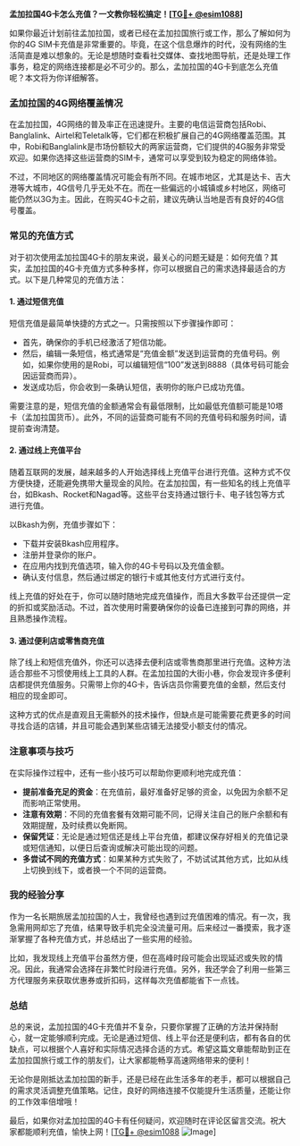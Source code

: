 **孟加拉国4G卡怎么充值？一文教你轻松搞定！[[TG💪+ @esim1088](https://t.me/s/esim1088)]**

如果你最近计划前往孟加拉国，或者已经在孟加拉国旅行或工作，那么了解如何为你的4G SIM卡充值是非常重要的。毕竟，在这个信息爆炸的时代，没有网络的生活简直是难以想象的。无论是想随时查看社交媒体、查找地图导航，还是处理工作事务，稳定的网络连接都是必不可少的。那么，孟加拉国的4G卡到底怎么充值呢？本文将为你详细解答。

### 孟加拉国的4G网络覆盖情况

在孟加拉国，4G网络的普及率正在迅速提升。主要的电信运营商包括Robi、Banglalink、Airtel和Teletalk等，它们都在积极扩展自己的4G网络覆盖范围。其中，Robi和Banglalink是市场份额较大的两家运营商，它们提供的4G服务非常受欢迎。如果你选择这些运营商的SIM卡，通常可以享受到较为稳定的网络体验。

不过，不同地区的网络覆盖情况可能会有所不同。在城市地区，尤其是达卡、吉大港等大城市，4G信号几乎无处不在。而在一些偏远的小城镇或乡村地区，网络可能仍然以3G为主。因此，在购买4G卡之前，建议先确认当地是否有良好的4G信号覆盖。

### 常见的充值方式

对于初次使用孟加拉国4G卡的朋友来说，最关心的问题无疑是：如何充值？其实，孟加拉国的4G卡充值方式多种多样，你可以根据自己的需求选择最适合的方式。以下是几种常见的充值方法：

#### 1. **通过短信充值**
短信充值是最简单快捷的方式之一。只需按照以下步骤操作即可：
- 首先，确保你的手机已经激活了短信功能。
- 然后，编辑一条短信，格式通常是“充值金额”发送到运营商的充值号码。例如，如果你使用的是Robi，可以编辑短信“100”发送到8888（具体号码可能会因运营商而异）。
- 发送成功后，你会收到一条确认短信，表明你的账户已成功充值。

需要注意的是，短信充值的金额通常会有最低限制，比如最低充值额可能是10塔卡（孟加拉国货币）。此外，不同的运营商可能有不同的充值号码和服务时间，请提前查询清楚。

#### 2. **通过线上充值平台**
随着互联网的发展，越来越多的人开始选择线上充值平台进行充值。这种方式不仅方便快捷，还能避免携带大量现金的风险。在孟加拉国，有一些知名的线上充值平台，如Bkash、Rocket和Nagad等。这些平台支持通过银行卡、电子钱包等方式进行充值。

以Bkash为例，充值步骤如下：
- 下载并安装Bkash应用程序。
- 注册并登录你的账户。
- 在应用内找到充值选项，输入你的4G卡号码以及充值金额。
- 确认支付信息，然后通过绑定的银行卡或其他支付方式进行支付。

线上充值的好处在于，你可以随时随地完成充值操作，而且大多数平台还提供一定的折扣或奖励活动。不过，首次使用时需要确保你的设备已连接到可靠的网络，并且熟悉操作流程。

#### 3. **通过便利店或零售商充值**
除了线上和短信充值外，你还可以选择去便利店或零售商那里进行充值。这种方法适合那些不习惯使用线上工具的人群。在孟加拉国的大街小巷，你会发现许多便利店都提供充值服务。只需带上你的4G卡，告诉店员你需要充值的金额，然后支付相应的现金即可。

这种方式的优点是直观且无需额外的技术操作，但缺点是可能需要花费更多的时间寻找合适的店铺，并且可能会遇到某些店铺无法接受小额支付的情况。

### 注意事项与技巧

在实际操作过程中，还有一些小技巧可以帮助你更顺利地完成充值：

- **提前准备充足的资金**：在充值前，最好准备好足够的资金，以免因为余额不足而影响正常使用。
- **注意有效期**：不同的充值套餐有效期可能不同，记得关注自己的账户余额和有效期提醒，及时续费以免断网。
- **保留凭证**：无论是通过短信还是线上平台充值，都建议保存好相关的充值记录或短信通知，以便日后查询或解决可能出现的问题。
- **多尝试不同的充值方式**：如果某种方式失败了，不妨试试其他方式，比如从线上切换到线下，或者换一个不同的运营商。

### 我的经验分享

作为一名长期旅居孟加拉国的人士，我曾经也遇到过充值困难的情况。有一次，我急需用网却忘了充值，结果导致手机完全没流量可用。后来经过一番摸索，我才逐渐掌握了各种充值方式，并总结出了一些实用的经验。

比如，我发现线上充值平台虽然方便，但在高峰时段可能会出现延迟或失败的情况。因此，我通常会选择在非繁忙时段进行充值。另外，我还学会了利用一些第三方代理服务来获取优惠券或折扣码，这样每次充值都能省下一点钱。

### 总结

总的来说，孟加拉国的4G卡充值并不复杂，只要你掌握了正确的方法并保持耐心，就一定能够顺利完成。无论是通过短信、线上平台还是便利店，都有各自的优缺点，可以根据个人喜好和实际情况选择合适的方式。希望这篇文章能帮助到正在孟加拉国旅行或工作的朋友们，让大家都能畅享高速网络带来的便利！

无论你是刚抵达孟加拉国的新手，还是已经在此生活多年的老手，都可以根据自己的需求灵活调整充值策略。记住，良好的网络连接不仅能提升生活质量，还能让你的工作效率倍增哦！

最后，如果你对孟加拉国的4G卡有任何疑问，欢迎随时在评论区留言交流。祝大家都能顺利充值，愉快上网！[[TG💪+ @esim1088](https://t.me/s/esim1088) ![Image](https://i.postimg.cc/4NQfJmqS/Snipaste-2025-05-13-00-14-12.png)]
